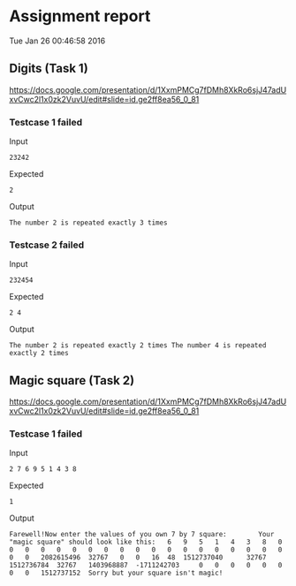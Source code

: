 # Assignment report
Tue Jan 26 00:46:58 2016
## Digits (Task 1)
https://docs.google.com/presentation/d/1XxmPMCg7fDMh8XkRo6sjJ47adUxvCwc2l1x0zk2VuvU/edit#slide=id.ge2ff8ea56_0_81

### Testcase 1 failed
Input
```
23242
```


Expected
```
2
```


Output
```
The number 2 is repeated exactly 3 times 
```

### Testcase 2 failed
Input
```
232454
```


Expected
```
2 4
```


Output
```
The number 2 is repeated exactly 2 times The number 4 is repeated exactly 2 times 
```

## Magic square (Task 2)
https://docs.google.com/presentation/d/1XxmPMCg7fDMh8XkRo6sjJ47adUxvCwc2l1x0zk2VuvU/edit#slide=id.ge2ff8ea56_0_81

### Testcase 1 failed
Input
```
2 7 6 9 5 1 4 3 8
```


Expected
```
1
```


Output
```
Farewell!Now enter the values of you own 7 by 7 square:        Your "magic square" should look like this: 	6 	9 	5 	1 	4 	3 	8  	0 	0 	0 	0 	0 	0 	0  	0 	0 	0 	0 	0 	0 	0  	0 	0 	0 	0 	0 	0 	0  	2082615496 	32767 	0 	0 	16 	48 	1512737040  	32767 	1512736784 	32767 	1403968887 	-1711242703 	0 	0  	0 	0 	0 	0 	0 	0 	1512737152  Sorry but your square isn't magic! 
```

